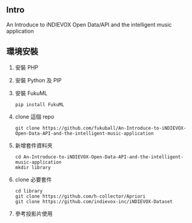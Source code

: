 ## Intro

An Introduce to iNDIEVOX Open Data/API and the intelligent music application

## 環境安裝

1. 安裝 PHP

2. 安裝 Python 及 PIP

3. 安裝 FukuML

    ```
    pip install FukuML
    ```

4. clone 這個 repo

    ```
    git clone https://github.com/fukuball/An-Introduce-to-iNDIEVOX-Open-Data-API-and-the-intelligent-music-application
    ```

5. 新增套件資料夾

    ```
    cd An-Introduce-to-iNDIEVOX-Open-Data-API-and-the-intelligent-music-application
    mkdir library
    ```

6. clone 必要套件

    ```
    cd library
    git clone https://github.com/h-collector/Apriori
    git clone https://github.com/indievox-inc/iNDIEVOX-Dataset
    ```

7. 參考投影片使用
